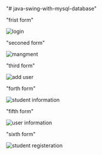 "# java-swing-with-mysql-database" 

"frist form"

![login](https://github.com/user-attachments/assets/d798c823-a000-4e03-9274-48b4ef9adb6a)

"seconed form"

![mangment](https://github.com/user-attachments/assets/f015e647-6e99-49e2-81a6-45d4b5ddfd62)

"third form"

![add user](https://github.com/user-attachments/assets/4e0b7870-6b22-48da-866c-dad6e430d630)

"forth form"

![student information](https://github.com/user-attachments/assets/f9b4ec48-3c3b-44b2-b512-0d57161a812b)

"fifth form"

![user information](https://github.com/user-attachments/assets/cbda8bfe-0b11-4986-afb2-f6031cf1a34c)

"sixth form"

![student registeration](https://github.com/user-attachments/assets/86dc6411-60e8-4328-b059-6b386a28e01f)
